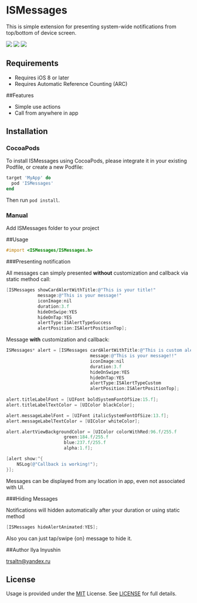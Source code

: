 # ISMessages

This is simple extension for presenting system-wide notifications from top/bottom of device screen.

<img src="http://s20.postimg.org/pl5z3qdx9/ISMessage_Preview.gif">
<img src="http://s20.postimg.org/usmgug54t/image.png">
<img src="http://s20.postimg.org/u4dmbi6f1/image.png">

## Requirements

- Requires iOS 8 or later
- Requires Automatic Reference Counting (ARC)

##Features

- Simple use actions
- Call from anywhere in app

## Installation

### CocoaPods
To install ISMessages using CocoaPods, please integrate it in your existing Podfile, or create a new Podfile:

```ruby
target 'MyApp' do
  pod 'ISMessages'
end
```
Then run `pod install`.

### Manual

Add ISMessages folder to your project 


##Usage
```objective-c
#import <ISMessages/ISMessages.h>
```
###Presenting notification

All messages can simply presented **without** customization and callback via static method call:
```objective-c
[ISMessages showCardAlertWithTitle:@"This is your title!" 
            message:@"This is your message!" 
            iconImage:nil 
            duration:3.f 
            hideOnSwipe:YES 
            hideOnTap:YES 
            alertType:ISAlertTypeSuccess 
            alertPosition:ISAlertPositionTop];
```
Message **with** customization and callback:
```objective-c
ISMessages* alert = [ISMessages cardAlertWithTitle:@"This is custom alert with callback"
                                message:@"This is your message!!"
                                iconImage:nil
                                duration:3.f
                                hideOnSwipe:YES
                                hideOnTap:YES
                                alertType:ISAlertTypeCustom
                                alertPosition:ISAlertPositionTop];
				
alert.titleLabelFont = [UIFont boldSystemFontOfSize:15.f];
alert.titleLabelTextColor = [UIColor blackColor];

alert.messageLabelFont = [UIFont italicSystemFontOfSize:13.f];
alert.messageLabelTextColor = [UIColor whiteColor];

alert.alertViewBackgroundColor = [UIColor colorWithRed:96.f/255.f 
					  green:184.f/255.f 
					  blue:237.f/255.f 
					  alpha:1.f];

[alert show:^{
    NSLog(@"Callback is working!");
}];				
```

Messages can be displayed from any location in app, even not associated with UI. 

###Hiding Messages

Notifications will hidden automatically after your duration or using static method
```objective-c
[ISMessages hideAlertAnimated:YES];
```
Also you can just tap/swipe {on} message to hide it.

##Author
Ilya Inyushin

<a href="mailto:trsaltn@yandex.ru">trsaltn@yandex.ru</a>

## License

Usage is provided under the <a href="http://opensource.org/licenses/MIT" target="_blank">MIT</a> License. See <a href="https://github.com/ilyainyushin/ISMEssages/blob/master/LICENSE">LICENSE</a> for full details.

